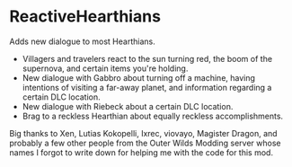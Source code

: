 # ReactiveHearthians
Adds new dialogue to most Hearthians.

- Villagers and travelers react to the sun turning red, the boom of the supernova, and certain items you're holding.
- New dialogue with Gabbro about turning off a machine, having intentions of visiting a far-away planet, and information regarding a certain DLC location.
- New dialogue with Riebeck about a certain DLC location.
- Brag to a reckless Hearthian about equally reckless accomplishments.

Big thanks to Xen, Lutias Kokopelli, Ixrec, viovayo, Magister Dragon, and probably a few other people from the Outer Wilds Modding server whose names I forgot to write down for helping me with the code for this mod.